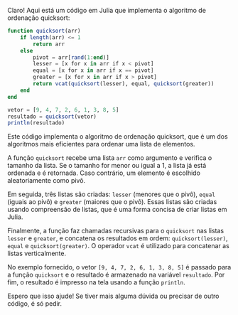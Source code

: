Claro! Aqui está um código em Julia que implementa o algoritmo de ordenação quicksort:

```julia
function quicksort(arr)
    if length(arr) <= 1
        return arr
    else
        pivot = arr[rand(1:end)]
        lesser = [x for x in arr if x < pivot]
        equal = [x for x in arr if x == pivot]
        greater = [x for x in arr if x > pivot]
        return vcat(quicksort(lesser), equal, quicksort(greater))
    end
end

vetor = [9, 4, 7, 2, 6, 1, 3, 8, 5]
resultado = quicksort(vetor)
println(resultado)
```

Este código implementa o algoritmo de ordenação quicksort, que é um dos algoritmos mais eficientes para ordenar uma lista de elementos. 

A função `quicksort` recebe uma lista `arr` como argumento e verifica o tamanho da lista. Se o tamanho for menor ou igual a 1, a lista já está ordenada e é retornada. Caso contrário, um elemento é escolhido aleatoriamente como pivô. 

Em seguida, três listas são criadas: `lesser` (menores que o pivô), `equal` (iguais ao pivô) e `greater` (maiores que o pivô). Essas listas são criadas usando compreensão de listas, que é uma forma concisa de criar listas em Julia. 

Finalmente, a função faz chamadas recursivas para o `quicksort` nas listas `lesser` e `greater`, e concatena os resultados em ordem: `quicksort(lesser)`, `equal` e `quicksort(greater)`. O operador `vcat` é utilizado para concatenar as listas verticalmente.

No exemplo fornecido, o vetor `[9, 4, 7, 2, 6, 1, 3, 8, 5]` é passado para a função `quicksort` e o resultado é armazenado na variável `resultado`. Por fim, o resultado é impresso na tela usando a função `println`.

Espero que isso ajude! Se tiver mais alguma dúvida ou precisar de outro código, é só pedir.